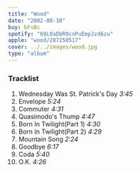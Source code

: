 ```yaml
---
title: "Wood"
date: "2002-08-10"
buy: bFsBc
spotify: "69L0aDbROcnPuEmpJzd6zu"
apple: "wood/287250517"
cover: ../../images/wood.jpg
type: "album"
---
```


### Tracklist

1. Wednesday Was St. Patrick's Day _3:45_
2. Envelope _5:24_
3. Commuter _4:31_
4. Quasimodo's Thump _4:47_
5. Born In Twilight(Part 1) _4:30_
6. Born In Twilight(Part 2) _4:29_
7. Mountain Song _2:24_
8. Goodbye _6:17_
9. Coda _5:40_
10. O.K. _4:26_
